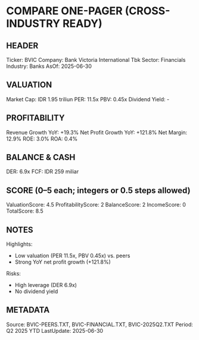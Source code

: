 # COMPARE ONE-PAGER (CROSS-INDUSTRY READY)

## HEADER
Ticker: BVIC
Company: Bank Victoria International Tbk
Sector: Financials
Industry: Banks
AsOf: 2025-06-30

## VALUATION
Market Cap: IDR 1.95 triliun
PER: 11.5x
PBV: 0.45x
Dividend Yield: -

## PROFITABILITY
Revenue Growth YoY: +19.3%
Net Profit Growth YoY: +121.8%
Net Margin: 12.9%
ROE: 3.0%
ROA: 0.4%

## BALANCE & CASH
DER: 6.9x
FCF: IDR 259 miliar

## SCORE (0–5 each; integers or 0.5 steps allowed)
ValuationScore: 4.5
ProfitabilityScore: 2
BalanceScore: 2
IncomeScore: 0
TotalScore: 8.5

## NOTES
Highlights:
- Low valuation (PER 11.5x, PBV 0.45x) vs. peers
- Strong YoY net profit growth (+121.8%)

Risks:
- High leverage (DER 6.9x)
- No dividend yield

## METADATA
Source: BVIC-PEERS.TXT, BVIC-FINANCIAL.TXT, BVIC-2025Q2.TXT
Period: Q2 2025 YTD
LastUpdate: 2025-06-30